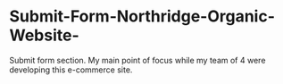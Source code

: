 # Submit-Form-Northridge-Organic-Website-
Submit form section. My main point of focus while my team of 4 were developing this e-commerce site.
